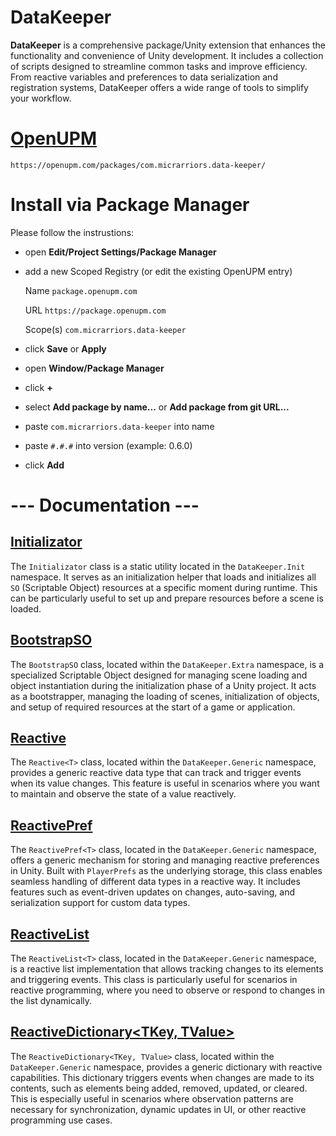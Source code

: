 # **DataKeeper**

**DataKeeper** is a comprehensive package/Unity extension that enhances the functionality and convenience of Unity development. It includes a collection of scripts designed to streamline common tasks and improve efficiency. From reactive variables and preferences to data serialization and registration systems, DataKeeper offers a wide range of tools to simplify your workflow.


# [OpenUPM](https://openupm.com/packages/com.micrarriors.data-keeper/)
`https://openupm.com/packages/com.micrarriors.data-keeper/`


# **Install via Package Manager**

Please follow the instrustions:

-   open  **Edit/Project Settings/Package Manager**
-   add a new Scoped Registry (or edit the existing OpenUPM entry)
    
    Name
    `package.openupm.com`
    
    URL
    `https://package.openupm.com`
    
    Scope(s)
    `com.micrarriors.data-keeper`
    
-   click  **Save**  or  **Apply**
-   open  **Window/Package Manager**
-   click  **+**
-   select  **Add package by name...**  or  **Add package from git URL...**
-   paste  `com.micrarriors.data-keeper`  into name
-   paste  `#.#.#`  into version (example: 0.6.0)
-   click  **Add**


# --- Documentation ---

## [Initializator](https://github.com/Allasstar/data-keeper/blob/main/Documentation~/Initializator.md)

The `Initializator` class is a static utility located in the `DataKeeper.Init` namespace. It serves as an initialization helper that loads and initializes all `SO` (Scriptable Object) resources at a specific moment during runtime. This can be particularly useful to set up and prepare resources before a scene is loaded.

## [BootstrapSO](https://github.com/Allasstar/data-keeper/blob/main/Documentation~/BootstrapSO.md)

The `BootstrapSO` class, located within the `DataKeeper.Extra` namespace, is a specialized Scriptable Object designed for managing scene loading and object instantiation during the initialization phase of a Unity project. It acts as a bootstrapper, managing the loading of scenes, initialization of objects, and setup of required resources at the start of a game or application.

## [Reactive<T>](https://github.com/Allasstar/data-keeper/blob/main/Documentation~/Reactive.md)

The `Reactive<T>` class, located within the `DataKeeper.Generic` namespace, provides a generic reactive data type that can track and trigger events when its value changes. This feature is useful in scenarios where you want to maintain and observe the state of a value reactively.

## [ReactivePref<T>](https://github.com/Allasstar/data-keeper/blob/main/Documentation~/ReactivePref.md)

The `ReactivePref<T>` class, located in the `DataKeeper.Generic` namespace, offers a generic mechanism for storing and managing reactive preferences in Unity. Built with `PlayerPrefs` as the underlying storage, this class enables seamless handling of different data types in a reactive way. It includes features such as event-driven updates on changes, auto-saving, and serialization support for custom data types.


## [ReactiveList<T>](https://github.com/Allasstar/data-keeper/blob/main/Documentation~/ReactiveList.md)

The `ReactiveList<T>` class, located in the `DataKeeper.Generic` namespace, is a reactive list implementation that allows tracking changes to its elements and triggering events. This class is particularly useful for scenarios in reactive programming, where you need to observe or respond to changes in the list dynamically.

## [ReactiveDictionary<TKey, TValue>](https://github.com/Allasstar/data-keeper/blob/main/Documentation~/ReactiveDictionary.md)


The `ReactiveDictionary<TKey, TValue>` class, located within the `DataKeeper.Generic` namespace, provides a generic dictionary with reactive capabilities. This dictionary triggers events when changes are made to its contents, such as elements being added, removed, updated, or cleared. This is especially useful in scenarios where observation patterns are necessary for synchronization, dynamic updates in UI, or other reactive programming use cases.

